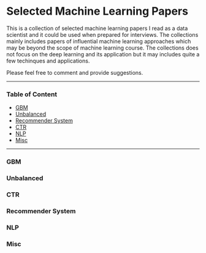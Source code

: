 # Selected Machine Learning Papers

This is a collection of selected machine learning papers I read as a data scientist and it could be used when prepared for interviews. The collections mainly includes papers of influential machine learning approaches which may be beyond the scope of machine learning course. The collections does not focus on the deep learning and its application but it may includes quite a few techinques and applications.

Please feel free to comment and provide suggestions.


***

### Table of Content
* [GBM](https://github.com/sx910604/Selected_ML_Papers#GBM)
* [Unbalanced](https://github.com/sx910604/Selected_ML_Papers#Unbalanced)
* [Recommender System](https://github.com/sx910604/Selected_ML_Papers#Recommender-System)
* [CTR](https://github.com/sx910604/Selected_ML_Papers#CTR)
* [NLP](https://github.com/sx910604/Selected_ML_Papers#NLP)
* [Misc](https://github.com/sx910604/Selected_ML_Papers#Misc)

***

### GBM

### Unbalanced

### CTR

### Recommender System

### NLP

### Misc
